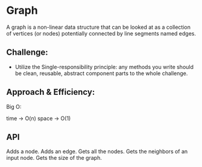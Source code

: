 # Graph

A graph is a non-linear data structure that can be looked at as a collection of vertices (or nodes) potentially connected by line segments named edges.

## Challenge:

* Utilize the Single-responsibility principle: any methods you write should be clean, reusable, abstract component parts to the whole challenge.

## Approach & Efficiency:

Big O:

time -> O(n)
space -> O(1)

## API 

Adds a node.
Adds an edge.
Gets all the nodes.
Gets the neighbors of an input node.
Gets the size of the graph.


